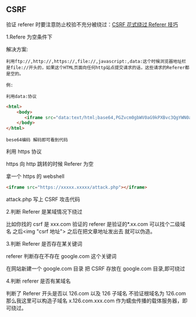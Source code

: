## CSRF

验证 referer 时要注意防止校验不充分被绕过：[CSRF 花式绕过 Referer 技巧](https://blog.51cto.com/0x007/1610946)

1.Refere 为空条件下

解决方案:

    利用ftp://,http://,https://,file://,javascript:,data:这个时候浏览器地址栏是file://开头的，如果这个HTML页面向任何http站点提交请求的话，这些请求的Referer都是空的。

    例:

    利用data:协议

```html
<html>
    <body>
       <iframe src="data:text/html;base64,PGZvcm0gbWV0aG9kPXBvc3QgYWN0aW9uPWh0dHA6Ly9hLmIuY29tL2Q+PGlucHV0IHR5cGU9dGV4dCBuYW1lPSdpZCcgdmFsdWU9JzEyMycvPjwvZm9ybT48c2NyaXB0PmRvY3VtZW50LmZvcm1zWzBdLnN1Ym1pdCgpOzwvc2NyaXB0Pg==">
    </body>
</html>
```

    bese64编码 解码即可看到代码

利用 https 协议

https 向 http 跳转的时候 Referer 为空

拿一个 https 的 webshell

```html
<iframe src="https://xxxxx.xxxxx/attack.php"></iframe>
```

attack.php 写上 CSRF 攻击代码

2.判断 Referer 是某域情况下绕过

比如你找的 csrf 是 xxx.com 验证的 referer 是验证的\*.xx.com 可以找个二级域名 之后<img "csrf 地址"> 之后在把文章地址发出去 就可以伪造。

3.判断 Referer 是否存在某关键词

referer 判断存在不存在 google.com 这个关键词

在网站新建一个 google.com 目录 把 CSRF 存放在 google.com 目录,即可绕过

4.判断 referer 是否有某域名

判断了 Referer 开头是否以 126.com 以及 126 子域名 不验证根域名为 126.com 那么我这里可以构造子域名 x.126.com.xxx.com 作为蠕虫传播的载体服务器，即可绕过。
